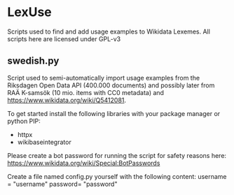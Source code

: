 # LexUse
Scripts used to find and add usage examples to Wikidata Lexemes. All scripts here are licensed under GPL-v3

## swedish.py
Script used to semi-automatically import usage examples from the Riksdagen Open Data API (400.000 documents) and possibly later from RAÄ K-samsök (10 mio. items with CC0 metadata) and https://www.wikidata.org/wiki/Q5412081. 

To get started install the following libraries with your package manager or python PIP:
* httpx
* wikibaseintegrator

Please create a bot password for running the script for
safety reasons here: https://www.wikidata.org/wiki/Special:BotPasswords

Create a file named config.py yourself with the following content:
username = "username"
password= "password"
